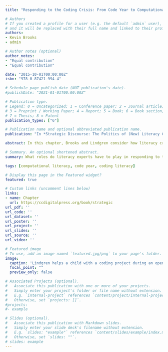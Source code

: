 ```yaml
---
title: "Responding to the Coding Crisis: From Code Year to Computational Literacy"

# Authors
# If you created a profile for a user (e.g. the default `admin` user), write the username (folder name) here 
# and it will be replaced with their full name and linked to their profile.
authors:
- Kevin Brooks
- admin

# Author notes (optional)
author_notes:
- "Equal contribution"
- "Equal contribution"

date: "2015-10-01T00:00:00Z"
isbn: "978-0-87421-994-4"

# Schedule page publish date (NOT publication's date).
#publishDate: "2021-01-01T00:00:00Z"

# Publication type.
# Legend: 0 = Uncategorized; 1 = Conference paper; 2 = Journal article;
# 3 = Preprint / Working Paper; 4 = Report; 5 = Book; 6 = Book section;
# 7 = Thesis; 8 = Patent
publication_types: ["6"]

# Publication name and optional abbreviated publication name.
publication: "In *Strategic Discourse: The Politics of (New) Literacy Crises*"

abstract: In this chapter, Brooks and Lindgren consider how literacy crisis discourses have reinvented themselves in the twenty-first century. Specifically, they consider what roles literacy experts have to play in responding to the coding crisis discourse. Drawing on field data from their after-school coding literacy program for elementary-aged children, they acknowledge their problems and successes, as they avoided both the crisis and salvation rhetoric that dominates the "learn to code" movement.

# Summary. An optional shortened abstract.
summary: What roles do literacy experts have to play in responding to the coding crisis discourse? This chapter considers how literacy crisis discourses have been reinvented in the twenty-first century.

tags: [computational literacy, code year, coding literacy]

# Display this page in the Featured widget?
featured: true

# Custom links (uncomment lines below)
links:
- name: Chapter
  url: https://ccdigitalpress.org/book/strategic
url_pdf: ''
url_code: ''
url_dataset: ''
url_poster: ''
url_project: ''
url_slides: ''
url_source: ''
url_video: ''

# Featured image
# To use, add an image named `featured.jpg/png` to your page's folder. 
image:
  caption: 'Lindgren helps a child with a coding project during an open press fair about the after-school program.'
  focal_point: ""
  preview_only: false

# Associated Projects (optional).
#   Associate this publication with one or more of your projects.
#   Simply enter your project's folder or file name without extension.
#   E.g. `internal-project` references `content/project/internal-project/index.md`.
#   Otherwise, set `projects: []`.
#projects:
#- example

# Slides (optional).
#   Associate this publication with Markdown slides.
#   Simply enter your slide deck's filename without extension.
#   E.g. `slides: "example"` references `content/slides/example/index.md`.
#   Otherwise, set `slides: ""`.
# slides: example
---
```


